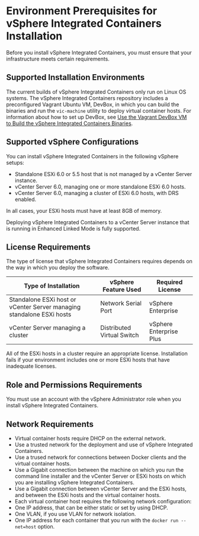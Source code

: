 # Environment Prerequisites for vSphere Integrated Containers Installation

Before you install vSphere Integrated Containers, you must ensure that your infrastructure meets certain requirements.

## Supported Installation Environments

The current builds of vSphere Integrated Containers only run on Linux OS systems. The vSphere Integrated Containers repository includes a preconfigured  Vagrant Ubuntu VM, DevBox, in which you can build the binaries and run the `vic-machine` utility to deploy virtual container hosts. For information about how to set up DevBox, see [Use the Vagrant DevBox VM to Build the vSphere Integrated Containers Binaries](set_up_devbox.md).


## Supported vSphere Configurations

You can install vSphere Integrated Containers in the following vSphere setups:

* Standalone ESXi 6.0 or 5.5 host that is not managed by a vCenter Server instance.
* vCenter Server 6.0, managing one or more standalone ESXi 6.0 hosts.
* vCenter Server 6.0, managing a cluster of ESXi 6.0 hosts, with DRS enabled.

In all cases, your ESXi hosts must have at least 8GB of memory.

Deploying vSphere Integrated Containers to a vCenter Server instance that is running in Enhanced Linked Mode is fully supported.  

## License Requirements
The type of license that vSphere Integrated Containers requires depends on the way in which you deploy the software.

| **Type of Installation** | **vSphere Feature Used** | **Required License** |
| --- | --- | --- |
|Standalone ESXi host or vCenter Server managing standalone ESXi hosts|Network Serial Port|vSphere Enterprise|
|vCenter Server managing a cluster|Distributed Virtual Switch|vSphere Enterprise Plus|

All of the ESXi hosts in a cluster require an appropriate license. Installation fails if your environment includes one or more ESXi hosts that have inadequate licenses.

## Role and Permissions Requirements
You must use an account with the vSphere Administrator role when you install vSphere Integrated Containers.

## Network Requirements
* Virtual container hosts require DHCP on the external network.
* Use a trusted network for the deployment and use of vSphere Integrated Containers.
* Use a trused network for connections between Docker clients and the virtual container hosts.
* Use a Gigabit connection between the machine on which you run the command line installer and the vCenter Server or ESXi hosts on which you are installing vSphere Integrated Containers.
* Use a Gigabit connection between vCenter Server and the ESXi hosts, and between the ESXi hosts and the virtual container hosts.
* Each virtual container host requires the following network configuration:
 * One IP address, that can be either static or set by using DHCP.
 * One VLAN, if you use VLAN for network isolation.
 * One IP address for each container that you run with the `docker run --net=host` option.